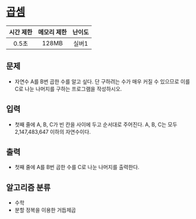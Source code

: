 # [곱셈](https://www.acmicpc.net/problem/1629)

|시간 제한|메모리 제한|난이도|
|:-------:|:---------:|:---:|
|0.5초|128MB|실버1|

## 문제
- 자연수 A를 B번 곱한 수를 알고 싶다. 단 구하려는 수가 매우 커질 수 있으므로 이를 C로 나눈 나머지를 구하는 프로그램을 작성하시오.

## 입력
- 첫째 줄에 A, B, C가 빈 칸을 사이에 두고 순서대로 주어진다. A, B, C는 모두 2,147,483,647 이하의 자연수이다.

## 출력
- 첫째 줄에 A를 B번 곱한 수를 C로 나눈 나머지를 출력한다.

## 알고리즘 분류
- 수학
- 분할 정복을 이용한 거듭제곱